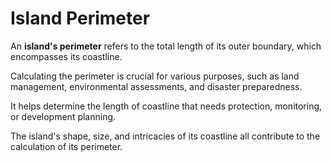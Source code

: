 # Island Perimeter

An **island's perimeter** refers to the total length of its outer boundary, which encompasses its coastline.

Calculating the perimeter is crucial for various purposes, such as land management, environmental assessments, and disaster preparedness.

It helps determine the length of coastline that needs protection, monitoring, or development planning.

The island's shape, size, and intricacies of its coastline all contribute to the calculation of its perimeter.

